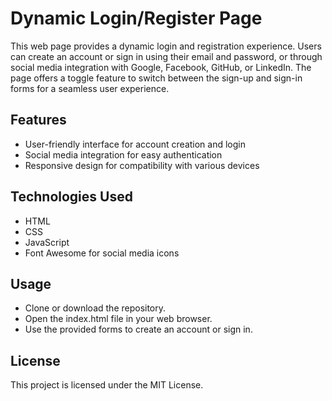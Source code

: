 # Dynamic Login/Register Page
This web page provides a dynamic login and registration experience. Users can create an account or sign in using their email and password, or through social media integration with Google, Facebook, GitHub, or LinkedIn. The page offers a toggle feature to switch between the sign-up and sign-in forms for a seamless user experience.

## Features
- User-friendly interface for account creation and login
- Social media integration for easy authentication
- Responsive design for compatibility with various devices
## Technologies Used
- HTML
- CSS
- JavaScript
- Font Awesome for social media icons
## Usage
- Clone or download the repository.
- Open the index.html file in your web browser.
- Use the provided forms to create an account or sign in.
## License
This project is licensed under the MIT License.
